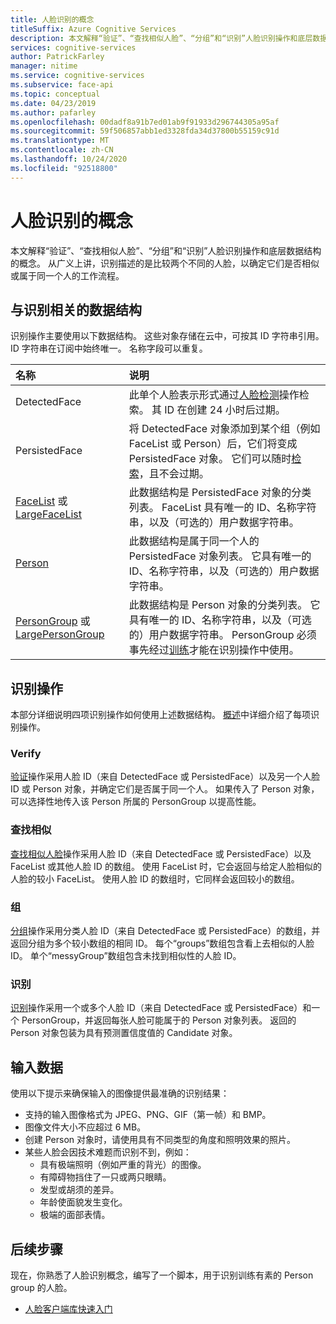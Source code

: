 ```yaml
---
title: 人脸识别的概念
titleSuffix: Azure Cognitive Services
description: 本文解释“验证”、“查找相似人脸”、“分组”和“识别”人脸识别操作和底层数据结构的概念。
services: cognitive-services
author: PatrickFarley
manager: nitime
ms.service: cognitive-services
ms.subservice: face-api
ms.topic: conceptual
ms.date: 04/23/2019
ms.author: pafarley
ms.openlocfilehash: 00dadf8a91b7ed01ab9f91933d296744305a95af
ms.sourcegitcommit: 59f506857abb1ed3328fda34d37800b55159c91d
ms.translationtype: MT
ms.contentlocale: zh-CN
ms.lasthandoff: 10/24/2020
ms.locfileid: "92518800"
---
```

# <a name="face-recognition-concepts"></a>人脸识别的概念

本文解释“验证”、“查找相似人脸”、“分组”和“识别”人脸识别操作和底层数据结构的概念。 从广义上讲，识别描述的是比较两个不同的人脸，以确定它们是否相似或属于同一个人的工作流程。

## <a name="recognition-related-data-structures"></a>与识别相关的数据结构

识别操作主要使用以下数据结构。 这些对象存储在云中，可按其 ID 字符串引用。 ID 字符串在订阅中始终唯一。 名称字段可以重复。

|名称|说明|
|:--|:--|
|DetectedFace| 此单个人脸表示形式通过[人脸检测](../Face-API-How-to-Topics/HowtoDetectFacesinImage.md)操作检索。 其 ID 在创建 24 小时后过期。|
|PersistedFace| 将 DetectedFace 对象添加到某个组（例如 FaceList 或 Person）后，它们将变成 PersistedFace 对象。 它们可以随时[检索](https://westus.dev.cognitive.microsoft.com/docs/services/563879b61984550e40cbbe8d/operations/563879b61984550f3039524c)，且不会过期。|
|[FaceList](https://westus.dev.cognitive.microsoft.com/docs/services/563879b61984550e40cbbe8d/operations/563879b61984550f3039524b) 或 [LargeFaceList](https://westus.dev.cognitive.microsoft.com/docs/services/563879b61984550e40cbbe8d/operations/5a157b68d2de3616c086f2cc)| 此数据结构是 PersistedFace 对象的分类列表。 FaceList 具有唯一的 ID、名称字符串，以及（可选的）用户数据字符串。|
|[Person](https://westus.dev.cognitive.microsoft.com/docs/services/563879b61984550e40cbbe8d/operations/563879b61984550f3039523c)| 此数据结构是属于同一个人的 PersistedFace 对象列表。 它具有唯一的 ID、名称字符串，以及（可选的）用户数据字符串。|
|[PersonGroup](https://westus.dev.cognitive.microsoft.com/docs/services/563879b61984550e40cbbe8d/operations/563879b61984550f30395244) 或 [LargePersonGroup](https://westus.dev.cognitive.microsoft.com/docs/services/563879b61984550e40cbbe8d/operations/599acdee6ac60f11b48b5a9d)| 此数据结构是 Person 对象的分类列表。 它具有唯一的 ID、名称字符串，以及（可选的）用户数据字符串。 PersonGroup 必须事先经过[训练](https://westus.dev.cognitive.microsoft.com/docs/services/563879b61984550e40cbbe8d/operations/563879b61984550f30395249)才能在识别操作中使用。|

## <a name="recognition-operations"></a>识别操作

本部分详细说明四项识别操作如何使用上述数据结构。 [概述](../Overview.md)中详细介绍了每项识别操作。

### <a name="verify"></a>Verify

[验证](https://westus.dev.cognitive.microsoft.com/docs/services/563879b61984550e40cbbe8d/operations/563879b61984550f3039523a)操作采用人脸 ID（来自 DetectedFace 或 PersistedFace）以及另一个人脸 ID 或 Person 对象，并确定它们是否属于同一个人。 如果传入了 Person 对象，可以选择性地传入该 Person 所属的 PersonGroup 以提高性能。

### <a name="find-similar"></a>查找相似

[查找相似人脸](https://westus.dev.cognitive.microsoft.com/docs/services/563879b61984550e40cbbe8d/operations/563879b61984550f30395237)操作采用人脸 ID（来自 DetectedFace 或 PersistedFace）以及 FaceList 或其他人脸 ID 的数组。 使用 FaceList 时，它会返回与给定人脸相似的人脸的较小 FaceList。 使用人脸 ID 的数组时，它同样会返回较小的数组。

### <a name="group"></a>组

[分组](https://westus.dev.cognitive.microsoft.com/docs/services/563879b61984550e40cbbe8d/operations/563879b61984550f30395238)操作采用分类人脸 ID（来自 DetectedFace 或 PersistedFace）的数组，并返回分组为多个较小数组的相同 ID。 每个“groups”数组包含看上去相似的人脸 ID。 单个“messyGroup”数组包含未找到相似性的人脸 ID。

### <a name="identify"></a>识别

[识别](https://westus.dev.cognitive.microsoft.com/docs/services/563879b61984550e40cbbe8d/operations/563879b61984550f30395239)操作采用一个或多个人脸 ID（来自 DetectedFace 或 PersistedFace）和一个 PersonGroup，并返回每张人脸可能属于的 Person 对象列表。 返回的 Person 对象包装为具有预测置信度值的 Candidate 对象。

## <a name="input-data"></a>输入数据

使用以下提示来确保输入的图像提供最准确的识别结果：

* 支持的输入图像格式为 JPEG、PNG、GIF（第一帧）和 BMP。
* 图像文件大小不应超过 6 MB。
* 创建 Person 对象时，请使用具有不同类型的角度和照明效果的照片。
* 某些人脸会因技术难题而识别不到，例如：
  * 具有极端照明（例如严重的背光）的图像。
  * 有障碍物挡住了一只或两只眼睛。
  * 发型或胡须的差异。
  * 年龄使面貌发生变化。
  * 极端的面部表情。

## <a name="next-steps"></a>后续步骤

现在，你熟悉了人脸识别概念，编写了一个脚本，用于识别训练有素的 Person group 的人脸。

* [人脸客户端库快速入门](../Quickstarts/client-libraries.md)